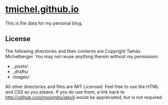 # [tmichel.github.io](http://tmichel.github.io)

This is the data for my personal blog.

## License

The following directories and their contents are Copyright Tamás Michelberger.
You may not reuse anything therein without my permission:

* _posts/
* _drafts/
* images/

All other directories and files are MIT Licensed. Feel free to use the HTML and
CSS as you please. If you do use them, a link back to
http://github.com/mojombo/jekyll would be appreciated, but is not required.
